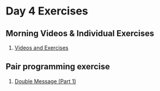 # Day 4 Exercises

## Morning Videos & Individual Exercises

1. [Videos and Exercises](examples/)

## Pair programming exercise

1. [Double Message (Part 1)](https://github.com/horizons-school-of-technology/double-message/tree/master/readme-part1.md)
